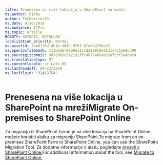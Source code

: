 ```yaml
---
title: Prenesena na više lokacija u SharePoint na mreži
ms.author: kirks
author: Techwriter40
ms.date: 9/10/2018
ms.audience: ITPro
ms.topic: article
ROBOTS: NOINDEX, NOFOLLOW
localization_priority: Normal
ms.assetid: 7ae8ff6d-db1b-403b-9707-6fe6da75be92
ms.openlocfilehash: c11b6d67e9b8d113cd399819ea131c421eb9d398
ms.sourcegitcommit: 9d78905c512192ffc4675468abd2efc5f2e4baf4
ms.translationtype: MT
ms.contentlocale: sr-Latn-RS
ms.lasthandoff: 04/23/2019
ms.locfileid: "32418754"
---
```

# <a name="migrate-on-premises-to-sharepoint-online"></a><span data-ttu-id="20236-102">Prenesena na više lokacija u SharePoint na mreži</span><span class="sxs-lookup"><span data-stu-id="20236-102">Migrate On-premises to SharePoint Online</span></span>

<span data-ttu-id="20236-103">Za migraciju iz SharePoint farme je na više lokacija na SharePoint Online, možete koristiti alatku za migraciju SharePoint.</span><span class="sxs-lookup"><span data-stu-id="20236-103">To migrate from an on-premises SharePoint Farm to SharePoint Online, you can use the SharePoint Migration Tool.</span></span> <span data-ttu-id="20236-104">Za dodatne informacije o alatu, pogledajte [preseli u SharePoint Online.](https://go.microsoft.com/fwlink/?linkid=2019574)</span><span class="sxs-lookup"><span data-stu-id="20236-104">For additional information about the tool, see [Migrate to SharePoint Online.](https://go.microsoft.com/fwlink/?linkid=2019574)</span></span>
  

